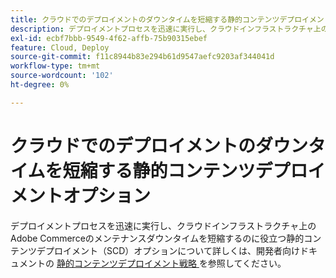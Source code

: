 ```yaml
---
title: クラウドでのデプロイメントのダウンタイムを短縮する静的コンテンツデプロイメントオプション
description: デプロイメントプロセスを迅速に実行し、クラウドインフラストラクチャ上のAdobe Commerceのメンテナンスダウンタイムを短縮するのに役立つ静的コンテンツデプロイメント（SCD）オプションについて詳しくは、開発者向けドキュメントの [ 静的コンテンツデプロイメント戦略 ] （https://devdocs.magento.com/guides/v2.3/cloud/deploy/static-content-deployment.html）を参照してください。
exl-id: ecbf7bbb-9549-4f62-affb-75b90315ebef
feature: Cloud, Deploy
source-git-commit: f11c8944b83e294b61d9547aefc9203af344041d
workflow-type: tm+mt
source-wordcount: '102'
ht-degree: 0%

---
```


# クラウドでのデプロイメントのダウンタイムを短縮する静的コンテンツデプロイメントオプション

デプロイメントプロセスを迅速に実行し、クラウドインフラストラクチャ上のAdobe Commerceのメンテナンスダウンタイムを短縮するのに役立つ静的コンテンツデプロイメント（SCD）オプションについて詳しくは、開発者向けドキュメントの [ 静的コンテンツデプロイメント戦略 ](https://devdocs.magento.com/guides/v2.3/cloud/deploy/static-content-deployment.html) を参照してください。
